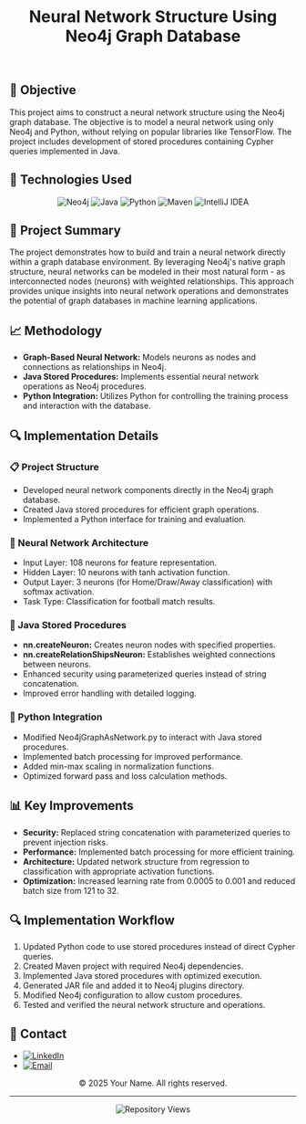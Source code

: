 <h1 align="center">Neural Network Structure Using Neo4j Graph Database</h1>

<br/>

<h2>🚀 <strong>Objective</strong></h2>
<p>
This project aims to construct a neural network structure using the Neo4j graph database. The objective is to model a neural network using only Neo4j and Python, without relying on popular libraries like TensorFlow. The project includes development of stored procedures containing Cypher queries implemented in Java.
</p>

<h2>🔧 <strong>Technologies Used</strong></h2>
<div align="center">
    <img src="https://img.shields.io/badge/neo4j-4581C3?style=for-the-badge&logo=neo4j&logoColor=white" alt="Neo4j"/>
    <img src="https://img.shields.io/badge/java-ED8B00?style=for-the-badge&logo=openjdk&logoColor=white" alt="Java"/>
    <img src="https://img.shields.io/badge/python-3670A0?style=for-the-badge&logo=python&logoColor=ffdd54" alt="Python"/>
    <img src="https://img.shields.io/badge/maven-C71A36?style=for-the-badge&logo=apache-maven&logoColor=white" alt="Maven"/>
    <img src="https://img.shields.io/badge/IntelliJ_IDEA-000000?style=for-the-badge&logo=intellij-idea&logoColor=white" alt="IntelliJ IDEA"/>
</div>

<h2>📂 <strong>Project Summary</strong></h2>
<p>
The project demonstrates how to build and train a neural network directly within a graph database environment. By leveraging Neo4j's native graph structure, neural networks can be modeled in their most natural form - as interconnected nodes (neurons) with weighted relationships. This approach provides unique insights into neural network operations and demonstrates the potential of graph databases in machine learning applications.
</p>

<h2>📈 <strong>Methodology</strong></h2>
<ul>
  <li><strong>Graph-Based Neural Network:</strong> Models neurons as nodes and connections as relationships in Neo4j.</li>
  <li><strong>Java Stored Procedures:</strong> Implements essential neural network operations as Neo4j procedures.</li>
  <li><strong>Python Integration:</strong> Utilizes Python for controlling the training process and interaction with the database.</li>
</ul>

<h2>🔍 <strong>Implementation Details</strong></h2>

<h3>📋 Project Structure</h3>
<ul>
  <li>Developed neural network components directly in the Neo4j graph database.</li>
  <li>Created Java stored procedures for efficient graph operations.</li>
  <li>Implemented a Python interface for training and evaluation.</li>
</ul>

<h3>📌 Neural Network Architecture</h3>
<ul>
  <li>Input Layer: 108 neurons for feature representation.</li>
  <li>Hidden Layer: 10 neurons with tanh activation function.</li>
  <li>Output Layer: 3 neurons (for Home/Draw/Away classification) with softmax activation.</li>
  <li>Task Type: Classification for football match results.</li>
</ul>

<h3>📌 Java Stored Procedures</h3>
<ul>
  <li><strong>nn.createNeuron:</strong> Creates neuron nodes with specified properties.</li>
  <li><strong>nn.createRelationShipsNeuron:</strong> Establishes weighted connections between neurons.</li>
  <li>Enhanced security using parameterized queries instead of string concatenation.</li>
  <li>Improved error handling with detailed logging.</li>
</ul>

<h3>📌 Python Integration</h3>
<ul>
  <li>Modified Neo4jGraphAsNetwork.py to interact with Java stored procedures.</li>
  <li>Implemented batch processing for improved performance.</li>
  <li>Added min-max scaling in normalization functions.</li>
  <li>Optimized forward pass and loss calculation methods.</li>
</ul>

<h2>📊 <strong>Key Improvements</strong></h2>
<ul>
  <li><strong>Security:</strong> Replaced string concatenation with parameterized queries to prevent injection risks.</li>
  <li><strong>Performance:</strong> Implemented batch processing for more efficient training.</li>
  <li><strong>Architecture:</strong> Updated network structure from regression to classification with appropriate activation functions.</li>
  <li><strong>Optimization:</strong> Increased learning rate from 0.0005 to 0.001 and reduced batch size from 121 to 32.</li>
</ul>

<h2>🔍 <strong>Implementation Workflow</strong></h2>
<ol>
  <li>Updated Python code to use stored procedures instead of direct Cypher queries.</li>
  <li>Created Maven project with required Neo4j dependencies.</li>
  <li>Implemented Java stored procedures with optimized execution.</li>
  <li>Generated JAR file and added it to Neo4j plugins directory.</li>
  <li>Modified Neo4j configuration to allow custom procedures.</li>
  <li>Tested and verified the neural network structure and operations.</li>
</ol>

<h2>📢 <strong>Contact</strong></h2>
<ul>
  <li><a href="https://www.linkedin.com/in/ecembayindir/" target="_blank"><img src="https://img.shields.io/badge/LinkedIn-%230077B5.svg?logo=linkedin&logoColor=white" alt="LinkedIn"/></a></li>
  <li><a href="mailto:ecmbyndr@gmail.com"><img src="https://img.shields.io/badge/Email-D14836?logo=gmail&logoColor=white" alt="Email"/></a></li>
</ul>

<p align="center">&copy; 2025 Your Name. All rights reserved.</p>

<hr/>

<p align="center">
  <img src="https://komarev.com/ghpvc/?username=ecembayindir&repo=Building-Neural-Network-Structure&label=Repository%20views&color=0e75b6&style=flat" alt="Repository Views">
</p>

